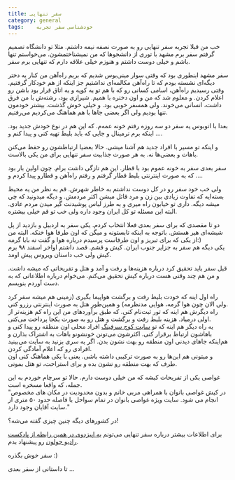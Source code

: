 ```yaml
---
title: سفر تنهایی
category: general
tags:    خودشناسی سفر تجربه
---
```


خب من قبلا تجربه سفر تنهایی رو به صورت نصفه نیمه داشتم. مثلا تو دانشگاه تصمیم گرفتم سفر برم مشهد با توری از دانشجوها که من نمیشناختمشون. می‌خواستم تنها باشم و خیلی دوست داشتم و هنوزم خیلی علاقه دارم که تنهایی برم سفر.<br />

سفر مشهد اینطوری بود که وقتی سوار مینی‌بوس شدیم که بریم راه‌آهن من کنار یه دختر دیگه‌ای نشسته بودم که تا راه‌آهن مکالمه‌ای نداشتیم جز اینکه از هم خودکار گرفتیم. وقتی رسیدیم راه‌آهن، اسامی کسانی رو که با هم تو یه کوپه و یه اتاق قرار بود باشن رو اعلام کردن. و معلوم شد که من و اون دختره با همیم. شیرازی بود، رشته‌ش با من فرق داشت، انسانی می‌خوند. ولی همسفر خوبی بود. و خیلی خوش گذشت. بیشتر خودمون تنها بودیم ولی اگر بعضی جاها با هم هماهنگ می‌کردیم می‌رفتیم. <br />


بعدا با اتوبوس یه سفر دو سه روزه رفتم خونه عمه‌م. که این هم در نوع خودش جدید بود. اینکه برم ترمینال و جایی که باید بلیط تهیه کنی و پیدا کنم و ....<br />

و اینکه تو مسیر با افراد جدید هم آشنا میشی. حالا بعضیا ارتباطشون رو حفظ می‌کنن باهات و بعضی‌ها نه. به هر صورت جذابیت سفر تنهایی برای من یکی بالاست.<br />

سفر بعدی سفر به خونه عموم بود با قطار. این هم تازگی داشت برام. چون اولین بار بود که به صورت اینترنتی بلیط قطار گرفتم و رفتم راه‌آهن و قطارو پیدا کردم و ....<br />

ولی خب خود سفر رو در کل دوست نداشتم به خاطر شهرش. قم به نظر من یه محیط بسته‌ایه که تفاوت زیادی بین زن و مرد قائل میشن اکثر مردمش. و دیگه میدونید که چی میشه دیگه. داری تو خیابون راه میری و به طرز لباس پوشیدنت گیر میدن مردم عادی. البته این مسئله تو کل ایران وجود داره ولی خب تو قم خیلی بیشتره.<br />

دو تا مقصدی که برای سفر بعدی فعلا انتخاب کردم. یکی سفر به اردبیل و بازدید از پل شیشه‌ای هیر هستش. باتوجه به اینکه تابستونه و میگن که اون طرفا هوا خنکه. البته من از یکی که برای تبریز و اون طرفاست پرسیدم درباره هوا و گفت نه بابا گرمه:)<br />
یکی دیگه هم سفر به جزایر جنوب ایران. کیش و قشم. قصد داشتم اواخر اسفند ۹۸ برم کیش ولی خب داستان ویروس پیش اومد.<br />

قبل سفر باید تحقیق کرد درباره هزینه‌‌ها و رفت و آمد و هتل و تفریحاتی که میشه داشت. و من هم چند وقتی هست درباره کیش تحقیق می‌کنم. می‌خوام درباره اطلاعاتی که به دست آوردم بنویسم.<br />

راه اول اینه که خودت بلیط رفت و برگشت هواپیما بگیری (زمینی هم میشه سفر کرد ولی الان چون هوا گرمه، هوایی مدنظرمه) و همین‌طور هتل به صورت اینترنتی رزرو کنی.<br />
راه دیگرش هم اینه که تور ثبت‌نام کنی. که طبق برآوردهای من این راه کم هزینه‌تر از اولی درمیاد. هزینه بلیط رفت و برگشت و هتل رو به صورت یکجا پرداخت می‌کنی.<br />
یه راه دیگر هم اینه که تو [<u>سایت کوچ سرفینگ</u>](https://www.couchsurfing.com/) افراد محلی اون منطقه رو پیدا کنی و باهاشون ارتباط برقرار کنی. اکثرشون می‌تونن خونشونو باهات به اشتراک بذارن و هم‌اینکه جاهای دیدنی اون منطقه رو بهت نشون بدن. اگر یه سری بزنید به سایت می‌بینید افرادی رو که اعلام آمادگی کردن.<br />
و میتونی هم این‌ها رو به صورت ترکیبی داشته باشی. یعنی با یکی هماهنگ کنی اون طرف که بهت منطقه رو نشون بده و برای استراحت، تو هتل بمونی.<br />

غواصی یکی از تفریحات کیشه که من خیلی دوست دارم. حالا تو سرچام خوردم به این جمله، که واقعا مسخره است.<br />
"در کیش غواصی بانوان با همراهی مربی خانم و بدون محدودیت در مکان های مخصوص انجام می شود. سایت ویژه غواصی بانوان در تمام سواحل با فاصله حدود ۵۰ متری از سایت آقایان وجود دارد."

در کشور‌های دیگه چنین چیزی گفته می‌شه؟!

برای اطلاعات بیشتر درباره سفر تنهایی می‌تونم [<u>یه اپیزدوی در همین رابطه از پادکست رادیو جولون</u>](https://radiojoloun.com/podcast/e21-solo-travelling/) رو پیشنهاد بدم.

سفر خوش بگذره :)

تا داستانی از سفر بعدی ...